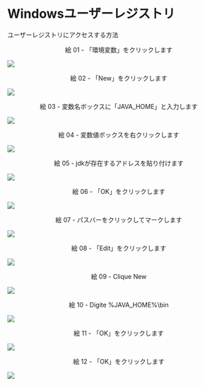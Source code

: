 # Windowsユーザーレジストリ

ユーザーレジストリにアクセスする方法

<div align="center">
絵 01 - 「環境変数」をクリックします
</div>

![](Imagens/Windows-Java-Home-Usuario-Modo2-Img01.png)

<div align="center">
絵 02 - 「New」をクリックします
</div>

![](Imagens/Windows-Java-Home-Usuario-Modo2-Img02.png)

<div align="center">
絵 03 - 変数名ボックスに「JAVA_HOME」と入力します
</div>

![](Imagens/Windows-Java-Home-Usuario-Modo2-Img03.png)

<div align="center">
絵 04 - 変数値ボックスを右クリックします
</div>

![](Imagens/Windows-Java-Home-Usuario-Modo2-Img04.png)

<div align="center">
絵 05 - jdkが存在するアドレスを貼り付けます
</div>

![](Imagens/Windows-Java-Home-Usuario-Modo2-Img05.png)

<div align="center">
絵 06 - 「OK」をクリックします
</div>

![](Imagens/Windows-Java-Home-Usuario-Modo2-Img06.png)

<div align="center">
絵 07 - パスバーをクリックしてマークします
</div>

![](Imagens/Windows-Java-Home-Usuario-Modo2-Img07.png)

<div align="center">
絵 08 - 「Edit」をクリックします
</div>

![](Imagens/Windows-Java-Home-Usuario-Modo2-Img08.png)

<div align="center">
絵 09 - Clique New
</div>

![](Imagens/Windows-Java-Home-Usuario-Modo2-Img09.png)


<div align="center">
絵 10 - Digite %JAVA_HOME%\bin
</div>

![](Imagens/Windows-Java-Home-Usuario-Modo2-Img10.png)

<div align="center">
絵 11 - 「OK」をクリックします
</div>

![](Imagens/Windows-Java-Home-Usuario-Modo2-Img11.png)

<div align="center">
絵 12 - 「OK」をクリックします
</div>

![](Imagens/Windows-Java-Home-Usuario-Modo2-Img12.png)